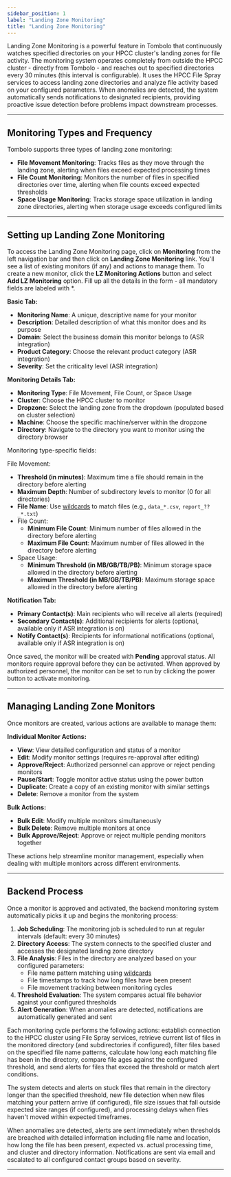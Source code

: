 ```yaml
---
sidebar_position: 1
label: "Landing Zone Monitoring"
title: "Landing Zone Monitoring"
---
```


Landing Zone Monitoring is a powerful feature in Tombolo that continuously watches specified directories on your HPCC cluster's landing zones for file activity. The monitoring system operates completely from outside the HPCC cluster - directly from Tombolo - and reaches out to specified directories every 30 minutes (this interval is configurable). It uses the HPCC File Spray services to access landing zone directories and analyze file activity based on your configured parameters. When anomalies are detected, the system automatically sends notifications to designated recipients, providing proactive issue detection before problems impact downstream processes.

---

## Monitoring Types and Frequency

Tombolo supports three types of landing zone monitoring:

- **File Movement Monitoring**: Tracks files as they move through the landing zone, alerting when files exceed expected processing times
- **File Count Monitoring**: Monitors the number of files in specified directories over time, alerting when file counts exceed expected thresholds
- **Space Usage Monitoring**: Tracks storage space utilization in landing zone directories, alerting when storage usage exceeds configured limits

---

## Setting up Landing Zone Monitoring

To access the Landing Zone Monitoring page, click on **Monitoring** from the left navigation bar and then click on **Landing Zone Monitoring** link. You'll see a list of existing monitors (if any) and actions to manage them. To create a new monitor, click the **LZ Monitoring Actions** button and select **Add LZ Monitoring** option. Fill up all the details in the form - all mandatory fields are labeled with \*.

**Basic Tab:**

- **Monitoring Name**: A unique, descriptive name for your monitor
- **Description**: Detailed description of what this monitor does and its purpose
- **Domain**: Select the business domain this monitor belongs to (ASR integration)
- **Product Category**: Choose the relevant product category (ASR integration)
- **Severity**: Set the criticality level (ASR integration)

**Monitoring Details Tab:**

- **Monitoring Type**: File Movement, File Count, or Space Usage
- **Cluster**: Choose the HPCC cluster to monitor
- **Dropzone**: Select the landing zone from the dropdown (populated based on cluster selection)
- **Machine**: Choose the specific machine/server within the dropzone
- **Directory**: Navigate to the directory you want to monitor using the directory browser

Monitoring type-specific fields:

File Movement:
  - **Threshold (in minutes)**: Maximum time a file should remain in the directory before alerting
  - **Maximum Depth**: Number of subdirectory levels to monitor (0 for all directories)
  - **File Name**: Use [wildcards](/docs/User-Guides/Wildcards) to match files (e.g., `data_*.csv`, `report_??_*.txt`)
- File Count:
  - **Minimum File Count**: Minimum number of files allowed in the directory before alerting
  - **Maximum File Count**: Maximum number of files allowed in the directory before alerting
- Space Usage:
  - **Minimum Threshold (in MB/GB/TB/PB)**: Minimum storage space allowed in the directory before alerting
  - **Maximum Threshold (in MB/GB/TB/PB)**: Maximum storage space allowed in the directory before alerting

**Notification Tab:**

- **Primary Contact(s)**: Main recipients who will receive all alerts (required)
- **Secondary Contact(s)**: Additional recipients for alerts (optional, available only if ASR integration is on)
- **Notify Contact(s)**: Recipients for informational notifications (optional, available only if ASR integration is on)

Once saved, the monitor will be created with **Pending** approval status. All monitors require approval before they can be activated. When approved by authorized personnel, the monitor can be set to run by clicking the power button to activate monitoring.

---

## Managing Landing Zone Monitors

Once monitors are created, various actions are available to manage them:

**Individual Monitor Actions:**

- **View**: View detailed configuration and status of a monitor
- **Edit**: Modify monitor settings (requires re-approval after editing)
- **Approve/Reject**: Authorized personnel can approve or reject pending monitors
- **Pause/Start**: Toggle monitor active status using the power button
- **Duplicate**: Create a copy of an existing monitor with similar settings
- **Delete**: Remove a monitor from the system

**Bulk Actions:**

- **Bulk Edit**: Modify multiple monitors simultaneously
- **Bulk Delete**: Remove multiple monitors at once
- **Bulk Approve/Reject**: Approve or reject multiple pending monitors together

These actions help streamline monitor management, especially when dealing with multiple monitors across different environments.

---

## Backend Process

Once a monitor is approved and activated, the backend monitoring system automatically picks it up and begins the monitoring process:

1. **Job Scheduling**: The monitoring job is scheduled to run at regular intervals (default: every 30 minutes)
2. **Directory Access**: The system connects to the specified cluster and accesses the designated landing zone directory
3. **File Analysis**: Files in the directory are analyzed based on your configured parameters:
   - File name pattern matching using [wildcards](/docs/User-Guides/Wildcards)
   - File timestamps to track how long files have been present
   - File movement tracking between monitoring cycles
4. **Threshold Evaluation**: The system compares actual file behavior against your configured thresholds
5. **Alert Generation**: When anomalies are detected, notifications are automatically generated and sent

Each monitoring cycle performs the following actions: establish connection to the HPCC cluster using File Spray services, retrieve current list of files in the monitored directory (and subdirectories if configured), filter files based on the specified file name patterns, calculate how long each matching file has been in the directory, compare file ages against the configured threshold, and send alerts for files that exceed the threshold or match alert conditions.

The system detects and alerts on stuck files that remain in the directory longer than the specified threshold, new file detection when new files matching your pattern arrive (if configured), file size issues that fall outside expected size ranges (if configured), and processing delays when files haven't moved within expected timeframes.

When anomalies are detected, alerts are sent immediately when thresholds are breached with detailed information including file name and location, how long the file has been present, expected vs. actual processing time, and cluster and directory information. Notifications are sent via email and escalated to all configured contact groups based on severity.

---

